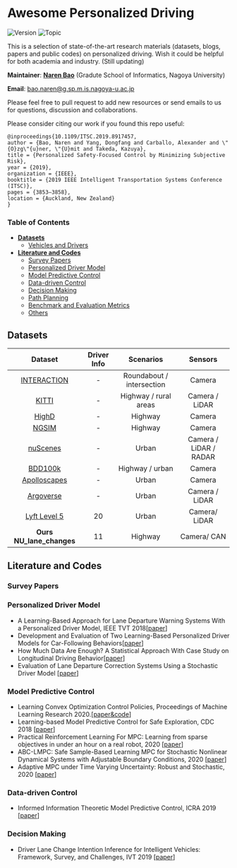 # Awesome Personalized Driving


![Version](https://img.shields.io/badge/Version-1.0-yellow.svg)
![Topic](https://img.shields.io/badge/Topic-personalized--driving-%23ff69b4.svg)


This is a selection of state-of-the-art research materials (datasets, blogs, papers and public codes) on personalized driving. Wish it could be helpful for both academia and industry. (Still updating)

**Maintainer**: [**Naren Bao**](https://honalele.github.io/homepage/) (Gradute School of Informatics, Nagoya University)

**Email**: bao.naren@g.sp.m.is.nagoya-u.ac.jp

Please feel free to pull request to add new resources or send emails to us for questions, discussion and collaborations.

Please consider citing our work if you found this repo useful:

```
@inproceedings{10.1109/ITSC.2019.8917457,
author = {Bao, Naren and Yang, Dongfang and Carballo, Alexander and \"{O}zg\"{u}ner, \"{U}mit and Takeda, Kazuya},
title = {Personalized Safety-Focused Control by Minimizing Subjective Risk},
year = {2019},
organization = {IEEE},
booktitle = {2019 IEEE Intelligent Transportation Systems Conference (ITSC)},
pages = {3853–3858},
location = {Auckland, New Zealand}
}
```

### Table of Contents

<!-- TOC depthFrom:1 depthTo:6 withLinks:1 updateOnSave:1 orderedList:0 -->
- [**Datasets**](#datasets)
	- [Vehicles and Drivers](#vehicles-and-drivers)
- [**Literature and Codes**](#literature-and-codes)
	- [Survey Papers](#survey-papers)
	- [Personalized Driver Model](#personalized-driver-model)
	- [Model Predictive Control](#model-predictive-control)
	- [Data-driven Control](#data-driven-control)
	- [Decision Making](#decision-making)
	- [Path Planning](#path-planning)
	- [Benchmark and Evaluation Metrics](#benchmark-and-evaluation-metrics)
	- [Others](#others)
<!-- /TOC -->


## **Datasets**
|                           Dataset                            |            **Driver Info**            |         Scenarios         |        Sensors         |
| :----------------------------------------------------------: | :--------------------------: | :-----------------------: | :--------------------: |
|      [INTERACTION](http://www.interaction-dataset.com/)      | -  | Roundabout / intersection |     Camera     |
|        [KITTI](http://www.cvlibs.net/datasets/kitti/)        | -  |   Highway / rural areas   |     Camera / LiDAR     |
|           [HighD](https://www.highd-dataset.com/)            | -  |          Highway          |         Camera         |
| [NGSIM](https://ops.fhwa.dot.gov/trafficanalysistools/ngsim.htm) |    -     |      Highway   |         Camera         |
|            [nuScenes](https://www.nuscenes.org/)             |           -           |           Urban           | Camera / LiDAR / RADAR |
|  [BDD100k](https://bdd-data.berkeley.edu/)           | - |      Highway / urban      |         Camera         |
| [Apolloscapes](http://apolloscape.auto/?source=post_page-) | - |           Urban           |         Camera         |
| [Argoverse](https://www.argoverse.org/)            |      -     |           Urban           |     Camera / LiDAR     |
[Lyft Level 5](https://level5.lyft.com/dataset/)               | 20     | Urban                     | Camera/ LiDAR      |
**Ours NU_lane_changes**               | 11    | Highway                     | Camera/ CAN |


## **Literature and Codes**
### Survey Papers
### Personalized Driver Model
- A Learning-Based Approach for Lane Departure Warning Systems With a Personalized Driver Model, IEEE TVT 2018\[[paper](https://www.researchgate.net/publication/313394477_A_Learning-Based_Approach_for_Lane_Departure_Warning_Systems_With_a_Personalized_Driver_Model)\]
- Development and Evaluation of Two Learning-Based Personalized Driver Models for Car-Following Behaviors\[[paper](https://www.researchgate.net/publication/314797658_Development_and_Evaluation_of_Two_Learning-Based_Personalized_Driver_Models_for_Car-Following_Behaviors)\]
- How Much Data Are Enough? A Statistical Approach With Case Study on Longitudinal Driving Behavior\[[paper](https://www.researchgate.net/publication/317887204_How_Much_Data_Are_Enough_A_Statistical_Approach_With_Case_Study_on_Longitudinal_Driving_Behavior)\]
- Evaluation of Lane Departure Correction Systems Using a Stochastic Driver Model
 [[paper](https://www.researchgate.net/publication/313857392_Evaluation_of_Lane_Departure_Correction_Systems_Using_a_Stochastic_Driver_Model)\]

### Model Predictive Control
- Learning Convex Optimization Control Policies, Proceedings of Machine Learning Research 2020.\[[paper&code](https://web.stanford.edu/~boyd/papers/learning_cocps.html)\]
- Learning-based Model Predictive Control for Safe Exploration, CDC 2018 \[[paper](https://arxiv.org/abs/1803.08287)\]
- Practical Reinforcement Learning For MPC: Learning from sparse objectives in under an hour on a real robot, 2020 \[[paper](https://arxiv.org/pdf/2003.03200.pdf)\]
- ABC-LMPC: Safe Sample-Based Learning MPC for Stochastic Nonlinear Dynamical Systems with Adjustable Boundary Conditions, 2020 [[paper](https://arxiv.org/pdf/2003.01410.pdf)\]
- Adaptive MPC under Time Varying Uncertainty: Robust and Stochastic, 2020 [[paper](https://arxiv.org/pdf/1909.13473.pdf)\]





### Data-driven Control
- Informed Information Theoretic Model Predictive Control, ICRA 2019 \[[paper](https://arxiv.org/pdf/1707.02342.pdf)\]


### Decision Making
- Driver Lane Change Intention Inference for Intelligent Vehicles: Framework, Survey, and Challenges, IVT 2019 [[paper](https://ieeexplore.ieee.org/document/8661600)\]

